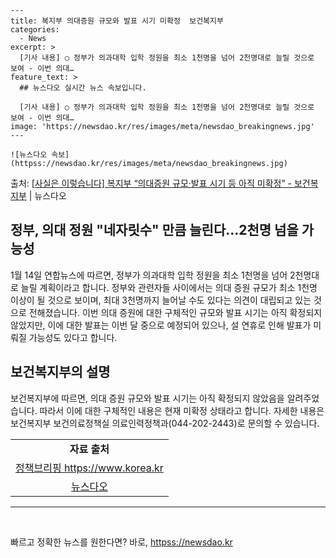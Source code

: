     ---
    title: 복지부 의대증원 규모와 발표 시기 미확정  보건복지부
    categories:
      - News
    excerpt: >
      [기사 내용] ○ 정부가 의과대학 입학 정원을 최소 1천명을 넘어 2천명대로 늘릴 것으로 보여 - 이번 의대…
    feature_text: >
      ## 뉴스다오 실시간 뉴스 속보입니다.
    
      [기사 내용] ○ 정부가 의과대학 입학 정원을 최소 1천명을 넘어 2천명대로 늘릴 것으로 보여 - 이번 의대…
    image: 'https://newsdao.kr/res/images/meta/newsdao_breakingnews.jpg'
    ---
    
    ![뉴스다오 속보](httpss://newsdao.kr/res/images/meta/newsdao_breakingnews.jpg)

<p>출처: <a href="httpss://newsdao.kr/3003" rel="dofollow">[사실은 이렇습니다] 복지부 “의대증원 규모·발표 시기 등 아직 미확정” - 보건복지부</a> | 뉴스다오</p>

<h2>정부, 의대 정원 "네자릿수" 만큼 늘린다…2천명 넘을 가능성</h2>
<p data-ke-size="size16">1월 14일 연합뉴스에 따르면, 정부가 의과대학 입학 정원을 최소 1천명을 넘어 2천명대로 늘릴 계획이라고 합니다. 정부와 관련자들 사이에서는 의대 증원 규모가 최소 1천명 이상이 될 것으로 보이며, 최대 3천명까지 늘어날 수도 있다는 의견이 대립되고 있는 것으로 전해졌습니다. 이번 의대 증원에 대한 구체적인 규모와 발표 시기는 아직 확정되지 않았지만, 이에 대한 발표는 이번 달 중으로 예정되어 있으나, 설 연휴로 인해 발표가 미뤄질 가능성도 있다고 합니다.</p>

<h2 data-ke-size="size21">보건복지부의 설명</h2>
<p data-ke-size="size16">보건복지부에 따르면, 의대 증원 규모와 발표 시기는 아직 확정되지 않았음을 알려주었습니다. 따라서 이에 대한 구체적인 내용은 현재 미확정 상태라고 합니다. 자세한 내용은 보건복지부 보건의료정책실 의료인력정책과(044-202-2443)로 문의할 수 있습니다.</p>
<table style="width: 70%;">
<tbody>
<tr>
<td style="text-align: center; height: 17px;"><strong>자료 출처</strong></td>
</tr>
<tr>
<td style="text-align: center; height: 17px;"><a href="httpss://https://www.korea.kr">정책브리핑 https://www.korea.kr</a></td>
</tr>
<tr>
<td style="text-align: center; height: 17px;"><a href="httpss://newsdao.kr/3003">뉴스다오</a></td>
</tr>
</tbody>
</table>
<hr>
<p data-ke-size="size16">&nbsp;</p> 

빠르고 정확한 뉴스를 원한다면? 바로, <a href="httpss://newsdao.kr" rel="dofollow">httpss://newsdao.kr</a>


    